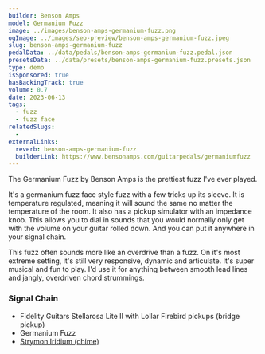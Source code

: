 ```yaml
---
builder: Benson Amps
model: Germanium Fuzz
image: ../images/benson-amps-germanium-fuzz.png
ogImage: ../images/seo-preview/benson-amps-germanium-fuzz.jpeg
slug: benson-amps-germanium-fuzz
pedalData: ../data/pedals/benson-amps-germanium-fuzz.pedal.json
presetsData: ../data/presets/benson-amps-germanium-fuzz.presets.json
type: demo
isSponsored: true
hasBackingTrack: true
volume: 0.7
date: 2023-06-13
tags:
  - fuzz
  - fuzz face
relatedSlugs:
  -
externalLinks:
  reverb: benson-amps-germanium-fuzz
  builderLink: https://www.bensonamps.com/guitarpedals/germaniumfuzz
---
```


The Germanium Fuzz by Benson Amps is the prettiest fuzz I've ever played.

It's a germanium fuzz face style fuzz with a few tricks up its sleeve. It is temperature regulated, meaning it will sound the same no matter the temperature of the room. It also has a pickup simulator with an impedance knob. This allows you to dial in sounds that you would normally only get with the volume on your guitar rolled down. And you can put it anywhere in your signal chain.

This fuzz often sounds more like an overdrive than a fuzz. On it's most extreme setting, it's still very responsive, dynamic and articulate. It's super musical and fun to play. I'd use it for anything between smooth lead lines and jangly, overdriven chord strummings.

### Signal Chain

- Fidelity Guitars Stellarosa Lite II with Lollar Firebird pickups (bridge pickup)
- Germanium Fuzz
- [Strymon Iridium (chime)](/demos/strymon-iridium)
